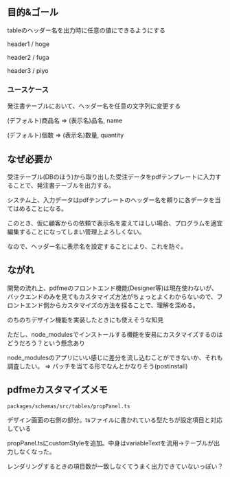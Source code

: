 ## 目的&ゴール

tableのヘッダー名を出力時に任意の値にできるようにする

header1 / hoge

header2 / fuga

header3 / piyo

### ユースケース

発注書テーブルにおいて、ヘッダー名を任意の文字列に変更する

(デフォルト)商品名 ⇒ (表示名)品名, name

(デフォルト)個数 ⇒ (表示名)数量, quantity

## なぜ必要か

受注テーブル(DBのほう)から取り出した受注データをpdfテンプレートに入力することで、発注書テーブルを出力する。

システム上、入力データはpdfテンプレートのヘッダー名を頼りに各データを当てはめることになる。

このとき、仮に顧客からの依頼で表示名を変えてほしい場合、プログラムを適宜編集することになってしまい管理上よろしくない。

なので、ヘッダー名に表示名を設定することにより、これを防ぐ。

## ながれ

開発の流れ上、pdfmeのフロントエンド機能(Designer等)は現在使わないが、バックエンドのみを見てもカスタマイズ方法がちょっとよくわからないので、フロントエンド側からカスタマイズの方法を探ることで、理解を深める。

のちのちデザイン機能を実装したときにも使えそうな知見

ただし、node_modulesでインストールする機能を安易にカスタマイズするのはどうだろう？という懸念あり

node_modulesのアプリにいい感じに差分を流し込むことができないか、それも調査したい。 ⇒ パッチを当てる形でなんとかなりそう(postinstall)

## pdfmeカスタマイズメモ

`packages/schemas/src/tables/propPanel.ts` 

デザイン画面の右側の部分。tsファイルに書かれている型たちが設定項目と対応している

propPanel.tsにcustomStyleを追加。中身はvariableTextを流用→テーブルが出力しなくなった。

レンダリングするときの項目数が一致しなくてうまく出力できていないっぽい？
